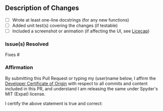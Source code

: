 <!--- Make sure to read the Contributing Guidelines:                   --->
<!--- https://github.com/spyder-ide/spyder/blob/master/CONTRIBUTING.md --->
<!--- and follow PEP 8, PEP 257 and Spyder's code style:               --->
<!--- https://github.com/spyder-ide/spyder/wiki/Dev:-Coding-Style      --->

## Description of Changes

<!--- Remember that an image/animation is word a thousand words! --->
* [ ] Wrote at least one-line docstrings (for any new functions)
* [ ] Added unit test(s) covering the changes (if testable)
* [ ] Included a screenshot or animation (if affecting the UI, see [Licecap](https://www.cockos.com/licecap/))

<!--- Explain what you've done and why --->




### Issue(s) Resolved

<!--- List the issue(s) below, in the form "Fixes #1234"; one per line --->

Fixes #


### Affirmation

By submitting this Pull Request or typing my (user)name below,
I affirm the [Developer Certificate of Origin](https://developercertificate.org)
with respect to all commits and content included in this PR,
and understand I am releasing the same under Spyder's MIT (Expat) license.

<!--- TYPE YOUR USER/NAME AFTER THE FOLLOWING: --->
I certify the above statement is true and correct:

<!--- Thanks for your help making Spyder better for everyone! --->
